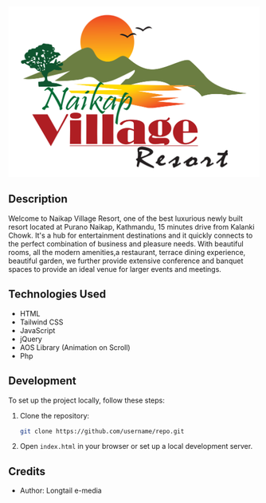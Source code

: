 ![Naikap Village Resort](./frontend/logo/naikap_logo.svg)

## Description

Welcome to Naikap Village Resort, one of the best luxurious newly built resort located at Purano Naikap, Kathmandu, 15 minutes drive from Kalanki Chowk. It's a hub for entertainment destinations and it quickly connects to the perfect combination of business and pleasure needs.
With beautiful rooms, all the modern amenities,a restaurant, terrace dining experience, beautiful garden, we further provide extensive conference and banquet spaces to provide an ideal venue for larger events and meetings.

## Technologies Used

- HTML
- Tailwind CSS
- JavaScript
- jQuery
- AOS Library (Animation on Scroll)
- Php

## Development

To set up the project locally, follow these steps:

1. Clone the repository:

   ```bash
   git clone https://github.com/username/repo.git

2. Open `index.html` in your browser or set up a local development server.


## Credits
- Author: Longtail e-media
